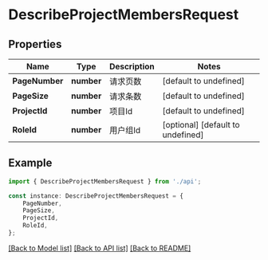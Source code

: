 # DescribeProjectMembersRequest


## Properties

Name | Type | Description | Notes
------------ | ------------- | ------------- | -------------
**PageNumber** | **number** | 请求页数 | [default to undefined]
**PageSize** | **number** | 请求条数 | [default to undefined]
**ProjectId** | **number** | 项目Id | [default to undefined]
**RoleId** | **number** | 用户组Id | [optional] [default to undefined]

## Example

```typescript
import { DescribeProjectMembersRequest } from './api';

const instance: DescribeProjectMembersRequest = {
    PageNumber,
    PageSize,
    ProjectId,
    RoleId,
};
```

[[Back to Model list]](../README.md#documentation-for-models) [[Back to API list]](../README.md#documentation-for-api-endpoints) [[Back to README]](../README.md)
